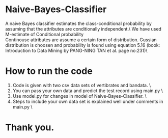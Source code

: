 # Naive-Bayes-Classifier
A naive Bayes classifier estimates the class-conditional probability by assuming that the attributes are conditionally independent.\ 
We have used M-estimate of Conditional probability \
Continouse attributes are assume a certain form of distribution. Gussian distribution is choosen and probability is found using equation 5.16 (book: Introduction to Data Mining by PANG-NING TAN et al. page no:231)\

# How to run the code
1. Code is given with two csv data sets of vertibrates and bandata. \
2. You can pass your own data and predict the test record using main.py \
3. Use model.py for changes in model of Naive-Bayes-Classifier. \
4. Steps to include your own data set is explained well under comments in main.py \
# Thank you.
